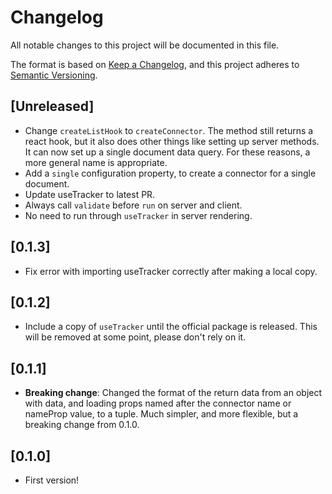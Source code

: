 # Changelog
All notable changes to this project will be documented in this file.

The format is based on [Keep a Changelog](https://keepachangelog.com/en/1.0.0/),
and this project adheres to [Semantic Versioning](https://semver.org/spec/v2.0.0.html).

## [Unreleased]
- Change `createListHook` to `createConnector`. The method still returns a react hook, but it also does other things like setting up server methods. It can now set up a single document data query. For these reasons, a more general name is appropriate.
- Add a `single` configuration property, to create a connector for a single document.
- Update useTracker to latest PR.
- Always call `validate` before `run` on server and client.
- No need to run through `useTracker` in server rendering.

## [0.1.3]
- Fix error with importing useTracker correctly after making a local copy.

## [0.1.2]
- Include a copy of `useTracker` until the official package is released. This will be removed at some point, please don't rely on it.

## [0.1.1]
- **Breaking change**: Changed the format of the return data from an object with data, and loading props named after the connector name or nameProp value, to a tuple. Much simpler, and more flexible, but a breaking change from 0.1.0.

## [0.1.0]
- First version!
